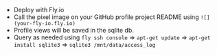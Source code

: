 - Deploy with Fly.io
- Call the pixel image on your GitHub profile project README using `![](your-fly-io.fly.io)`
- Profile views will be saved in the sqlite db.
- Query as needed using `fly ssh console` => `apt-get update` => `apt-get install sqlite3` => `sqlite3 /mnt/data/access_log`
